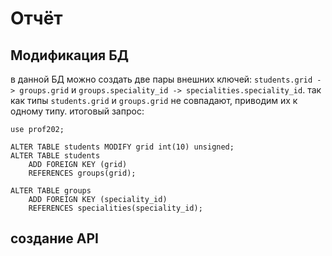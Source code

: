 # Отчёт  

## Модификация БД  
в данной БД можно создать две пары внешних ключей: `students.grid -> groups.grid` и `groups.speciality_id -> specialities.speciality_id`. так как типы `students.grid` и `groups.grid` не совпадают, приводим их к одному типу. итоговый запрос:  
```mysql
use prof202;

ALTER TABLE students MODIFY grid int(10) unsigned;
ALTER TABLE students
    ADD FOREIGN KEY (grid)
    REFERENCES groups(grid);

ALTER TABLE groups
    ADD FOREIGN KEY (speciality_id)
    REFERENCES specialities(speciality_id);
```  

## создание API
